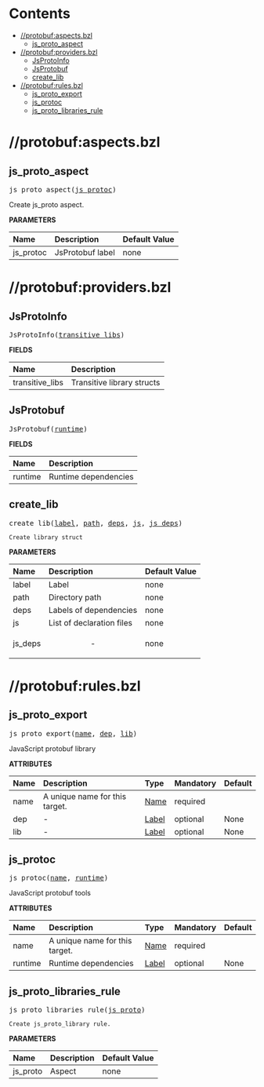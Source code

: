 # Contents

<!-- START doctoc generated TOC please keep comment here to allow auto update -->
<!-- DON'T EDIT THIS SECTION, INSTEAD RE-RUN doctoc TO UPDATE -->

- [//protobuf:aspects.bzl](#protobufaspectsbzl)
  - [js_proto_aspect](#js_proto_aspect)
- [//protobuf:providers.bzl](#protobufprovidersbzl)
  - [JsProtoInfo](#jsprotoinfo)
  - [JsProtobuf](#jsprotobuf)
  - [create_lib](#create_lib)
- [//protobuf:rules.bzl](#protobufrulesbzl)
  - [js_proto_export](#js_proto_export)
  - [js_protoc](#js_protoc)
  - [js_proto_libraries_rule](#js_proto_libraries_rule)

<!-- END doctoc generated TOC please keep comment here to allow auto update -->

# //protobuf:aspects.bzl

<!-- Generated with Stardoc: http://skydoc.bazel.build -->

<a id="#js_proto_aspect"></a>

## js_proto_aspect

<pre>
js_proto_aspect(<a href="#js_proto_aspect-js_protoc">js_protoc</a>)
</pre>

Create js_proto aspect.

**PARAMETERS**

| Name                                            | Description      | Default Value |
| :---------------------------------------------- | :--------------- | :------------ |
| <a id="js_proto_aspect-js_protoc"></a>js_protoc | JsProtobuf label | none          |

# //protobuf:providers.bzl

<!-- Generated with Stardoc: http://skydoc.bazel.build -->

<a id="#JsProtoInfo"></a>

## JsProtoInfo

<pre>
JsProtoInfo(<a href="#JsProtoInfo-transitive_libs">transitive_libs</a>)
</pre>

**FIELDS**

| Name                                                    | Description                |
| :------------------------------------------------------ | :------------------------- |
| <a id="JsProtoInfo-transitive_libs"></a>transitive_libs | Transitive library structs |

<a id="#JsProtobuf"></a>

## JsProtobuf

<pre>
JsProtobuf(<a href="#JsProtobuf-runtime">runtime</a>)
</pre>

**FIELDS**

| Name                                   | Description          |
| :------------------------------------- | :------------------- |
| <a id="JsProtobuf-runtime"></a>runtime | Runtime dependencies |

<a id="#create_lib"></a>

## create_lib

<pre>
create_lib(<a href="#create_lib-label">label</a>, <a href="#create_lib-path">path</a>, <a href="#create_lib-deps">deps</a>, <a href="#create_lib-js">js</a>, <a href="#create_lib-js_deps">js_deps</a>)
</pre>

    Create library struct

**PARAMETERS**

| Name                                   | Description               | Default Value |
| :------------------------------------- | :------------------------ | :------------ |
| <a id="create_lib-label"></a>label     | Label                     | none          |
| <a id="create_lib-path"></a>path       | Directory path            | none          |
| <a id="create_lib-deps"></a>deps       | Labels of dependencies    | none          |
| <a id="create_lib-js"></a>js           | List of declaration files | none          |
| <a id="create_lib-js_deps"></a>js_deps | <p align="center"> - </p> | none          |

# //protobuf:rules.bzl

<!-- Generated with Stardoc: http://skydoc.bazel.build -->

<a id="#js_proto_export"></a>

## js_proto_export

<pre>
js_proto_export(<a href="#js_proto_export-name">name</a>, <a href="#js_proto_export-dep">dep</a>, <a href="#js_proto_export-lib">lib</a>)
</pre>

JavaScript protobuf library

**ATTRIBUTES**

| Name                                  | Description                    | Type                                                               | Mandatory | Default |
| :------------------------------------ | :----------------------------- | :----------------------------------------------------------------- | :-------- | :------ |
| <a id="js_proto_export-name"></a>name | A unique name for this target. | <a href="https://bazel.build/docs/build-ref.html#name">Name</a>    | required  |         |
| <a id="js_proto_export-dep"></a>dep   | -                              | <a href="https://bazel.build/docs/build-ref.html#labels">Label</a> | optional  | None    |
| <a id="js_proto_export-lib"></a>lib   | -                              | <a href="https://bazel.build/docs/build-ref.html#labels">Label</a> | optional  | None    |

<a id="#js_protoc"></a>

## js_protoc

<pre>
js_protoc(<a href="#js_protoc-name">name</a>, <a href="#js_protoc-runtime">runtime</a>)
</pre>

JavaScript protobuf tools

**ATTRIBUTES**

| Name                                  | Description                    | Type                                                               | Mandatory | Default |
| :------------------------------------ | :----------------------------- | :----------------------------------------------------------------- | :-------- | :------ |
| <a id="js_protoc-name"></a>name       | A unique name for this target. | <a href="https://bazel.build/docs/build-ref.html#name">Name</a>    | required  |         |
| <a id="js_protoc-runtime"></a>runtime | Runtime dependencies           | <a href="https://bazel.build/docs/build-ref.html#labels">Label</a> | optional  | None    |

<a id="#js_proto_libraries_rule"></a>

## js_proto_libraries_rule

<pre>
js_proto_libraries_rule(<a href="#js_proto_libraries_rule-js_proto">js_proto</a>)
</pre>

    Create js_proto_library rule.

**PARAMETERS**

| Name                                                  | Description | Default Value |
| :---------------------------------------------------- | :---------- | :------------ |
| <a id="js_proto_libraries_rule-js_proto"></a>js_proto | Aspect      | none          |
